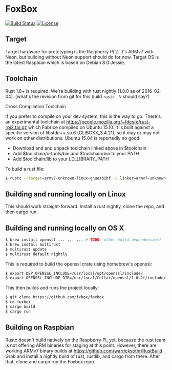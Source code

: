 FoxBox
======

[![Build Status](https://travis-ci.org/fxbox/foxbox.svg?branch=master)](https://travis-ci.org/fxbox/foxbox)
[![License](https://img.shields.io/badge/license-MPL2-blue.svg)](https://raw.githubusercontent.com/fxbox/foxbox/master/LICENSE)


## Target

Target hardware for prototyping is the Raspberry Pi 2. It's ARMv7 with Neon, but building without Neon support should do for now. Target OS is the latest Raspbian which is based on Debian 8.0 Jessie.


## Toolchain

Rust 1.8+ is required. We're building with rust nightly (1.8.0 as of 2016-02-04).
(what's the revision from git for this build ```rustc -V``` should say?)

Cross Compilation Toolchain

If you prefer to compile on your dev system, this is the way to go. There's an experimental toolchain at 
https://people.mozilla.org/~fdesre/rust-rpi2.tar.gz which Fabrice compiled on Ubuntu 15.10. It is built against a specific version of 
libstdc++.so.6 (GLIBCXX_3.4.21), so it may or may not work on other distributions. Ubuntu 15.04 is reportedly no good.

 * Download and and unpack toolchain linked above in $toolchain
 * Add $toolchain/x-tools/bin and $toolchain/bin to your PATH
 * Add $toolchain/lib to your LD_LIBRARY_PATH

To build a rust file:

``` bash
$ rustc --target=armv7-unknown-linux-gnueabihf -C linker=armv7-unknown-linux-gnueabihf-g++ hello.rs
```

## Building and running locally on Linux

This should work straight-forward. Install a rust nightly, clone the repo, and then cargo run.


## Building and running locally on OS X

``` bash
$ brew install openssl ... ... ... # TODO: other build dependencies?
$ brew install multirust
$ multirust update
$ multirust default nightly
```

This is required to build the openssl crate using homebrew's openssl:

``` bash
$ export DEP_OPENSSL_INCLUDE=/usr/local/opt/openssl/include/
$ export OPENSSL_INCLUDE_DIR=/usr/local/Cellar/openssl/1.0.2f/include/
```

This then builds and runs the project locally:

``` bash
$ git clone https://github.com/fxbox/foxbox
$ cd foxbox
$ cargo build
$ cargo run
```


## Building on Raspbian

Rustc doesn't build natively on the Raspberry Pi, yet, because the rust team is not offering ARM binaries for staging at this point. However, there are working ARMv7 binary builds at https://github.com/warricksothr/RustBuild . Grab and install a nightly build of rust, rustlib, and cargo from there. After that, clone and cargo run the Foxbox repo.
